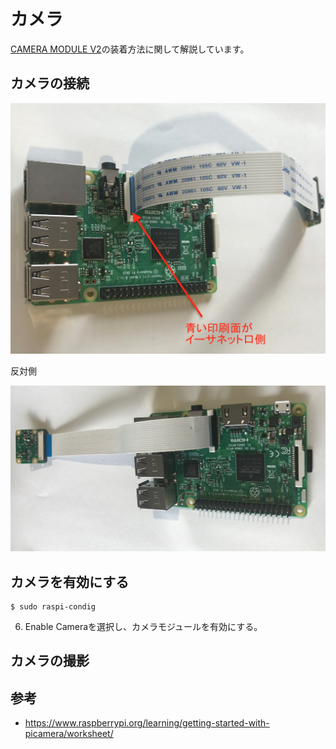 # カメラ

[CAMERA MODULE V2](https://www.raspberrypi.org/products/camera-module-v2/)の装着方法に関して解説しています。

## カメラの接続

![](/img/dev/pi/camera001.png)

反対側

![](/img/dev/pi/camera002.png)

## カメラを有効にする

```shell
$ sudo raspi-condig
```

6. Enable Cameraを選択し、カメラモジュールを有効にする。

## カメラの撮影



## 参考
* https://www.raspberrypi.org/learning/getting-started-with-picamera/worksheet/
